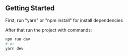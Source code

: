 ## Getting Started

First, run "yarn" or "npm install" for install dependencies

After that run the project with commands:

```bash
npm run dev
# or
yarn dev
```
